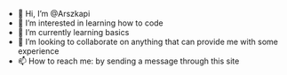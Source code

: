 - 👋 Hi, I’m @Arszkapi
- 👀 I’m interested in learning how to code
- 🌱 I’m currently learning basics
- 💞️ I’m looking to collaborate on anything that can provide me with some experience
- 📫 How to reach me: by sending a message through this site

<!---
Arszkapi/Arszkapi is a ✨ special ✨ repository because its `README.md` (this file) appears on your GitHub profile.
You can click the Preview link to take a look at your changes.
--->
